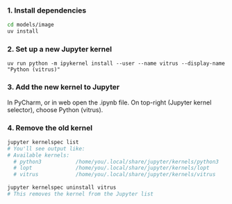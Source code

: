 ### 1. Install dependencies
```bash
cd models/image
uv install
````
### 2. Set up a new Jupyter kernel
```aiignore
uv run python -m ipykernel install --user --name vitrus --display-name "Python (vitrus)"
```
### 3. Add the new kernel to Jupyter
In PyCharm, or in web open the .ipynb file. On top-right (Jupyter kernel selector), choose Python (vitrus).

### 4. Remove the old kernel
```bash 
jupyter kernelspec list
# You'll see output like:
# Available kernels:
  # python3           /home/you/.local/share/jupyter/kernels/python3
  # lopt              /home/you/.local/share/jupyter/kernels/lopt
  # vitrus            /home/you/.local/share/jupyter/kernels/vitrus
  
jupyter kernelspec uninstall vitrus
# This removes the kernel from the Jupyter list 
```